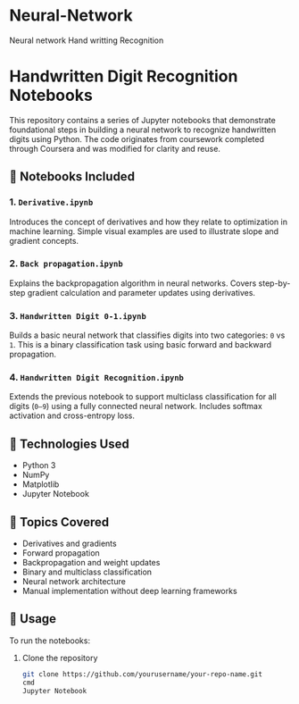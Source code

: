 # Neural-Network
Neural network Hand writting Recognition
# Handwritten Digit Recognition Notebooks

This repository contains a series of Jupyter notebooks that demonstrate foundational steps in building a neural network to recognize handwritten digits using Python. The code originates from coursework completed through Coursera and was modified for clarity and reuse.

## 📁 Notebooks Included

### 1. `Derivative.ipynb`
Introduces the concept of derivatives and how they relate to optimization in machine learning. Simple visual examples are used to illustrate slope and gradient concepts.

### 2. `Back propagation.ipynb`
Explains the backpropagation algorithm in neural networks. Covers step-by-step gradient calculation and parameter updates using derivatives.

### 3. `Handwritten Digit 0-1.ipynb`
Builds a basic neural network that classifies digits into two categories: `0` vs `1`. This is a binary classification task using basic forward and backward propagation.

### 4. `Handwritten Digit Recognition.ipynb`
Extends the previous notebook to support multiclass classification for all digits (`0–9`) using a fully connected neural network. Includes softmax activation and cross-entropy loss.

## 🚀 Technologies Used

- Python 3
- NumPy
- Matplotlib
- Jupyter Notebook

## 🧠 Topics Covered

- Derivatives and gradients
- Forward propagation
- Backpropagation and weight updates
- Binary and multiclass classification
- Neural network architecture
- Manual implementation without deep learning frameworks

## 📌 Usage

To run the notebooks:

1. Clone the repository
   ```bash
   git clone https://github.com/yourusername/your-repo-name.git
   cmd
   Jupyter Notebook
